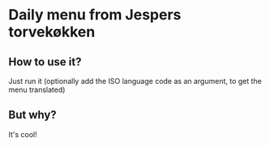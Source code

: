 # Daily menu from Jespers torvekøkken

## How to use it?
Just run it (optionally add the ISO language code as an argument, to get the menu translated)

## But why?
It's cool!
